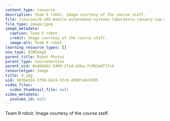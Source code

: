 ```yaml
---
content_type: resource
description: Team 9 robot. Image courtesy of the course staff.
file: /courses/6-186-mobile-autonomous-systems-laboratory-january-iap-2005/5836ed243f506e2432c04590fab47d95_9.jpg
file_type: image/jpeg
image_metadata:
  caption: Team 9 robot.
  credit: Image courtesy of the course staff.
  image-alt: Team 9 robot.
learning_resource_types: []
ocw_type: OCWImage
parent_title: Robot Photos
parent_type: CourseSection
parent_uid: 0ed644b1-5409-2fa4-e5ba-7c083a9717c6
resourcetype: Image
title: 9.jpg
uid: 5836ed24-3f50-6e24-32c0-4590fab47d95
video_files:
  video_thumbnail_file: null
video_metadata:
  youtube_id: null
---
```

Team 9 robot. Image courtesy of the course staff.

